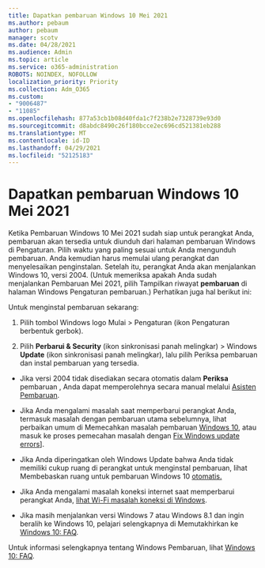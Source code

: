 ```yaml
---
title: Dapatkan pembaruan Windows 10 Mei 2021
ms.author: pebaum
author: pebaum
manager: scotv
ms.date: 04/28/2021
ms.audience: Admin
ms.topic: article
ms.service: o365-administration
ROBOTS: NOINDEX, NOFOLLOW
localization_priority: Priority
ms.collection: Adm_O365
ms.custom:
- "9006487"
- "11085"
ms.openlocfilehash: 877a53cb1b08d40fda1c7f238b2e7328739e93d0
ms.sourcegitcommit: d8abdc8490c26f180bcce2ec696cd521381eb288
ms.translationtype: MT
ms.contentlocale: id-ID
ms.lasthandoff: 04/29/2021
ms.locfileid: "52125183"
---
```

# <a name="get-the-windows-10-may-2021-update"></a>Dapatkan pembaruan Windows 10 Mei 2021

Ketika Pembaruan Windows 10 Mei 2021 sudah siap untuk perangkat Anda, pembaruan akan tersedia untuk diunduh dari halaman pembaruan Windows di Pengaturan. Pilih waktu yang paling sesuai untuk Anda mengunduh pembaruan. Anda kemudian harus memulai ulang perangkat dan menyelesaikan penginstalan. Setelah itu, perangkat Anda akan menjalankan Windows 10, versi 2004. (Untuk memeriksa apakah Anda sudah menjalankan Pembaruan Mei 2021, pilih Tampilkan riwayat **pembaruan** di halaman Windows Pengaturan pembaruan.) Perhatikan juga hal berikut ini:  

Untuk menginstal pembaruan sekarang:

1. Pilih tombol Windows logo Mulai > Pengaturan (ikon Pengaturan berbentuk gerbok).

1. Pilih **Perbarui & Security** (ikon sinkronisasi panah melingkar) > Windows **Update** (ikon sinkronisasi panah melingkar),  lalu pilih Periksa pembaruan dan instal pembaruan yang tersedia. 

- Jika versi 2004 tidak disediakan secara otomatis dalam **Periksa** pembaruan , Anda dapat memperolehnya secara manual melalui [Asisten Pembaruan](https://www.microsoft.com/software-download/windows10).

- Jika Anda mengalami masalah saat memperbarui perangkat Anda, termasuk masalah dengan pembaruan utama sebelumnya, lihat perbaikan umum di Memecahkan masalah pembaruan [Windows 10](https://support.microsoft.com/windows/troubleshoot-problems-updating-windows-10-188c2b0f-10a7-d72f-65b8-32d177eb136c), atau masuk ke proses pemecahan masalah dengan [Fix Windows update errors](https://support.microsoft.com/sbs/windows/fix-windows-update-errors-18b693b5-7818-5825-8a7e-2a4a37d6d787)].

- Jika Anda diperingatkan oleh Windows Update bahwa Anda tidak memiliki cukup ruang di perangkat untuk menginstal pembaruan, lihat Membebaskan ruang untuk pembaruan Windows 10 [otomatis.](https://support.microsoft.com/help/4013876)

- Jika Anda mengalami masalah koneksi internet saat memperbarui perangkat Anda, [lihat Wi-Fi masalah koneksi di Windows](https://support.microsoft.com/windows/fix-wi-fi-connection-issues-in-windows-9424a1f7-6a3b-65a6-4d78-7f07eee84d2c).

- Jika masih menjalankan versi Windows 7 atau Windows 8.1 dan ingin beralih ke Windows 10, pelajari selengkapnya di Memutakhirkan ke [Windows 10: FAQ](https://support.microsoft.com/windows/upgrade-to-windows-10-faq-cce52341-7943-594e-72ce-e1cf00382445).

Untuk informasi selengkapnya tentang Windows Pembaruan, lihat [Windows 10: FAQ](https://support.microsoft.com/windows/windows-update-faq-8a903416-6f45-0718-f5c7-375e92dddeb2).


